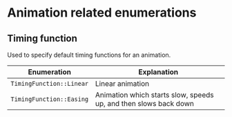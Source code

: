# Animation related enumerations

## Timing function

Used to specify default timing functions for an animation.

| Enumeration                | Explanation                                                      |
|----------------------------|------------------------------------------------------------------|
| ``TimingFunction::Linear`` | Linear animation                                                 |
| ``TimingFunction::Easing``       | Animation which starts slow, speeds up, and then slows back down |
